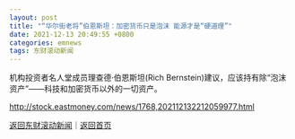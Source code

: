 ```yaml
---
layout: post
title: "“华尔街老将”伯恩斯坦：加密货币只是泡沫 能源才是“硬道理”"
date: 2021-12-13 20:49:55 +0800
categories: emnews
tags: 东财滚动新闻
---
```


机构投资者名人堂成员理查德·伯恩斯坦(Rich Bernstein)建议，应该持有除“泡沫资产”——科技和加密货币以外的一切资产。

<http://stock.eastmoney.com/news/1768,202112132212059977.html>

[返回东财滚动新闻](//finews.withounder.com/emnews/)｜[返回首页](//finews.withounder.com/)
